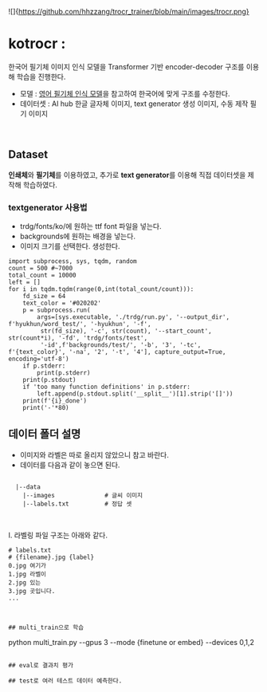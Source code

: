 ![]{https://github.com/hhzzang/trocr_trainer/blob/main/images/trocr.png}
# kotrocr : 
한국어 필기체 이미지 인식 모델을 Transformer 기반 encoder-decoder 구조를 이용해 학습을 진행한다.
- 모델 : [영어 필기체 인식 모델](https://arxiv.org/abs/2109.10282)을 참고하여 한국어에 맞게 구조를 수정한다.
- 데이터셋 : AI hub 한글 글자체 이미지, text generator 생성 이미지, 수동 제작 필기 이미지

<br>

## Dataset
 **인쇄체**와 **필기체**를 이용하였고, 추가로 **text generator**를 이용해 직접 데이터셋을 제작해 학습하였다.

### textgenerator 사용법
- trdg/fonts/ko/에 원하는 ttf font 파일을 넣는다.
- backgrounds에 원하는 배경을 넣는다.
- 이미지 크기를 선택한다.
생성한다.
```
import subprocess, sys, tqdm, random
count = 500 #~7000
total_count = 10000
left = []
for i in tqdm.tqdm(range(0,int(total_count/count))):
    fd_size = 64
    text_color = '#020202'
    p = subprocess.run(
        args=[sys.executable, './trdg/run.py', '--output_dir', f'hyukhun/word_test/', '-hyukhun', '-f',
         str(fd_size), '-c', str(count), '--start_count', str(count*i), '-fd', 'trdg/fonts/test', 
         '-id',f'backgrounds/test/', '-b', '3', '-tc', f'{text_color}', '-na', '2', '-t', '4'], capture_output=True, encoding='utf-8')
    if p.stderr:
        print(p.stderr)
    print(p.stdout)
    if 'too many function definitions' in p.stderr:
        left.append(p.stdout.split('__split__')[1].strip('[]'))
    print(f'{i}_done')
    print('-'*80)

```






## 데이터 폴더 설명
- 이미지와 라벨은 따로 올리지 않았으니 참고 바란다.
- 데이터를 다음과 같이 놓으면 된다.
```

  |--data              
    |--images              # 글씨 이미지
    |--labels.txt          # 정답 셋

```
<br>


I. 라벨링 파일 구조는 아래와 같다.<br>
```
# labels.txt
# {filename}.jpg {label}
0.jpg 여기가
1.jpg 라벨이
2.jpg 있는
3.jpg 곳입니다.
...



## multi_train으로 학습
```
python multi_train.py --gpus 3 --mode {finetune or embed} --devices 0,1,2
```

## eval로 결과치 평가

## test로 여러 테스트 데이터 예측한다.

